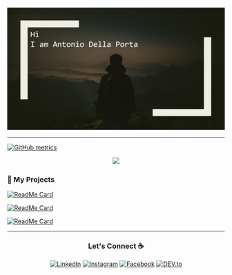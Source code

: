 ![alt text](./materials/top.PNG)

---

[![GitHub metrics](https://metrics.lecoq.io/atdepo?template=terminal&languages=1)](https://github.com/lowlighter/metrics)
<p align="center">
  <img src = "https://komarev.com/ghpvc/?username=atdepo&color=red">
</p>

### 🚀 My Projects

[![ReadMe Card](https://github-readme-stats.vercel.app/api/pin/?username=StefanoLambiase&repo=biblionet&title_color=FFF&text_color=FFF&icon_color=FFF&bg_color=35,FF4C1D,9B0063)](https://github.com/StefanoLambiase/biblionet)

[![ReadMe Card](https://github-readme-stats.vercel.app/api/pin/?username=atdepo&repo=iSport-an-ESport-Tournament-Manager&title_color=FFF&text_color=FFF&icon_color=FFF&bg_color=35,FF4C1D,9B0063)](https://github.com/atdepo/iSport-an-ESport-Tournament-Manager)
   



[![ReadMe Card](https://github-readme-stats.vercel.app/api/pin/?username=atdepo&repo=Progetto-Gestione-Edile&title_color=FFF&text_color=FFF&icon_color=FFF&bg_color=35,FF4C1D,9B0063)](https://github.com/atdepo/Progetto-Gestione-Edile)

---

<h3 align="center">Let's Connect ☕</h3>
<p align="center"> 
  <a href="https://www.linkedin.com/in/antonio-della-porta-284800198/" target="_blank"><img src="https://img.shields.io/badge/LinkedIn-%230077B5.svg?&style=flat-square&logo=linkedin&logoColor=white"  alt="LinkedIn"></a>
  <a href="https://www.instagram.com/thatset.h/" target="_blank"><img src="https://img.shields.io/badge/Instagram-%23E4405F.svg?&style=flat-square&logo=instagram&logoColor=white" alt="Instagram"></a>
  <a href="https://www.facebook.com/antonio.dellaporta.161/" target="_blank"><img src="https://img.shields.io/badge/Facebook-%231877F2.svg?&style=flat-square&logo=facebook&logoColor=white" alt="Facebook"></a>
  <a href="https://dev.to/atdepo" target="_blank"><img src="https://img.shields.io/badge/DEV-%230A0A0A.svg?&style=flat-square&logo=DEV.to&logoColor=white" alt="DEV.to"></a>
</p>




<!--
**atdepo/atdepo** is a ✨ _special_ ✨ repository because its `README.md` (this file) appears on your GitHub profile.

Here are some ideas to get you started:

- 🔭 I’m currently working on ...
- 🌱 I’m currently learning ...
- 👯 I’m looking to collaborate on ...
- 🤔 I’m looking for help with ...
- 💬 Ask me about ...
- 📫 How to reach me: ...
- 😄 Pronouns: ...
- ⚡ Fun fact: ...
-->
